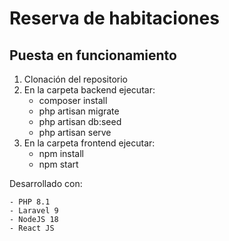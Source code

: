# Reserva de habitaciones

## Puesta en funcionamiento

1. Clonación del repositorio
2. En la carpeta backend ejecutar:
    - composer install
    - php artisan migrate
    - php artisan db:seed
    - php artisan serve
3. En la carpeta frontend ejecutar:
    - npm install
    - npm start

Desarrollado con:

    - PHP 8.1
    - Laravel 9
    - NodeJS 18
    - React JS

